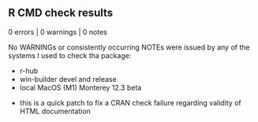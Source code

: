 ## R CMD check results

0 errors | 0 warnings | 0 notes

No WARNINGs or consistently occurring NOTEs were issued by any of the systems I used to check tha package:
- r-hub
- win-builder devel and release
- local MacOS (M1) Monterey 12.3 beta

* this is a quick patch to fix a CRAN check failure regarding validity of HTML documentation
